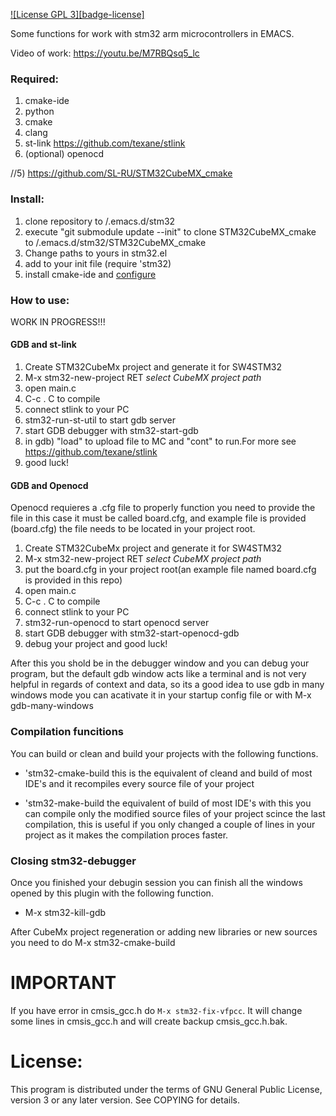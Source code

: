 [![License GPL 3][badge-license]](http://www.gnu.org/licenses/gpl-3.0.txt)

Some functions for work with stm32 arm microcontrollers in EMACS.

Video of work: https://youtu.be/M7RBQsq5_lc

### Required:

1) cmake-ide
2) python
3) cmake
4) clang
5) st-link https://github.com/texane/stlink
6) (optional) openocd

//5) https://github.com/SL-RU/STM32CubeMX_cmake

### Install:

1) clone repository to /.emacs.d/stm32
2) execute "git submodule update --init" to clone STM32CubeMX_cmake to /.emacs.d/stm32/STM32CubeMX_cmake
3) Change paths to yours in stm32.el
4) add to your init file (require 'stm32)
5) install cmake-ide and [configure](https://syamajala.github.io/c-ide.html)

### How to use:

WORK IN PROGRESS!!!

  #### GDB and st-link
1) Create STM32CubeMx project and generate it for SW4STM32
2) M-x stm32-new-project RET *select CubeMX project path*
3) open main.c
4) C-c . C to compile
5) connect stlink to your PC
6) stm32-run-st-util to start gdb server
7) start GDB debugger with stm32-start-gdb
8) in gdb) "load" to upload file to MC and "cont" to run.For more see https://github.com/texane/stlink
9) good luck!

  #### GDB and Openocd

Openocd requieres a .cfg file to properly function you need to provide the file in this case it must be
called board.cfg, and example file is provided (board.cfg) the file needs to be located in your project root.

1) Create STM32CubeMx project and generate it for SW4STM32
2) M-x stm32-new-project RET *select CubeMX project path*
3) put the board.cfg in your project root(an example file named board.cfg is provided in this repo)
3) open main.c
4) C-c . C to compile
5) connect stlink to your PC
6) stm32-run-openocd to start openocd server
7) start GDB debugger with stm32-start-openocd-gdb
8) debug your project and good luck!


After this you shold be in the debugger window and you can debug your program, but the default gdb window acts like a terminal and is not very helpful in regards of context and data, so its a good idea to use gdb in many windows mode you can acativate it in your startup config file or with M-x gdb-many-windows

### Compilation funcitions

You can build or clean and build your projects with the following functions.

- 'stm32-cmake-build
  this is the equivalent of cleand and build of most IDE's and it recompiles every source file of your project

- 'stm32-make-build
  the equivalent of build of most IDE's with this you can compile only the modified source files of your project scince the last compilation, this is useful if you only changed a couple of lines in your project as it makes the compilation proces faster.

### Closing stm32-debugger
Once you finished your debugin session you can finish all the windows opened by this plugin with the following function.

- M-x stm32-kill-gdb

After CubeMx project regeneration or adding new libraries or new sources you need to do M-x stm32-cmake-build


# IMPORTANT

If you have error in cmsis_gcc.h do ```M-x stm32-fix-vfpcc```. It will change some lines in cmsis_gcc.h and will create backup cmsis_gcc.h.bak.

# License:

This program is distributed under the terms of GNU General
Public License, version 3 or any later version. See COPYING
for details.

